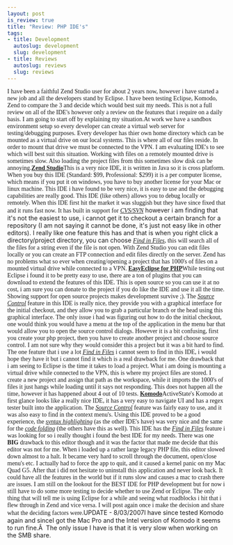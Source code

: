 ```yaml
--- 
layout: post
is_review: true
title: "Review: PHP IDE's"
tags: 
- title: Development
  autoslug: development
  slug: development
- title: Reviews
  autoslug: reviews
  slug: reviews
---
```

<font face="Verdana">I have been a faithful Zend Studio user for about 2 years now, however i have started a new job and all the developers stand by Eclipse.  I have been testing Eclipse, Komodo, Zend to compare the 3 and decide which would best suit my needs.  This is not a full review on all of the IDE's however only a review on the features that i require on a daily basis.  I am going to start off by explaining my situation.</font><font face="Verdana">At work we have a sandbox environment setup so every developer can create a virtual web server for testing/debugging purposes.  Every developer has thier own home directory which can be mounted as a virtual drive on our local systems.  This is where all of our files reside.  In order to mount that drive we must be connected to the VPN.  I am evaluating IDE's to see which will best suit this situation.  Working with files on a remotely mounted drive is sometimes slow.  Also loading the project files from this sometimes slow disk can be annoying.</font><font face="Verdana">[**Zend Studio**](http://www.zend.com/products/zend_studio "Zend Studio")This is a very nice IDE, it is written in Java so it is cross platform.  When you buy this IDE (Standard: $99, Professional: $299) it is a per computer license, which means if you put it on windows, you have to buy another license for your Mac or linux machine.  This IDE i have found to be very nice, it is easy to use and the debugging capabilities are really good.  This IDE (like others) allows you to debug locally or remotely.  When this IDE first hit the market it was sluggish but they have since fixed that and it runs fast now.  It has built in support for </font><font face="Verdana"><u>_CVS/SVN_</u></font> however i am finding that it's not the easiest to use, i cannot get it to checkout a certain branch for a repository (I am not saying it cannot be done, it's just not easy like in other editors).  I really like one feature this has and that is when you right click a directory/project directory, you can choose <font face="Verdana"><u>_Find in Files_</u>, this will search all of the files for a string even if the file is not open.  With Zend Studio you can edit files locally or you can create an FTP connection and edit files directly on the server.  Zend has no problems what so ever when creating/opening a project that has 1000's of files on a mounted virtual drive while connected to a VPN.</font><!--more--><font face="Verdana"> </font><font face="Verdana">[**EasyEclipse for PHP**](http://easyeclipse.org/site/distributions/php.html "EasyEclipse for PHP")While testing out Eclipse i found it to be pretty easy to use, there are a ton of plugins that you can download to extend the features of this IDE.  This is open source so you can use it at no cost, i am sure you can donate to the project if you do like the IDE and use it all the time.  Showing support for open source projects makes development survive ;).  The <u>_Source Control_</u> feature in this IDE is really nice, they provide you with a graphical interface for the initial checkout, and they allow you to grab a particular branch or the head using this graphical interface.  The only issue i had was figuring out how to do the initial checkout, one would think you would have a menu at the top of the application in the menu bar that would allow you to open the source control dialogs.  However it is a bit confusing, first you create your php project, then you have to create another project and choose source control.  I am not sure why they would consider this a project but it was a bit hard to find.  The one feature that i use a lot <u>_Find in Files_</u> i cannot seem to find in this IDE, i would hope they have it but i cannot find it which is a real drawback for me.  One drawback that i am seeing to Eclipse is the time it takes to load a project.  What i am doing is mounting a virtual drive while connected to the VPN, this is where my project files are stored.  I create a new project and assign that path as the workspace, while it imports the 1000's of files it just hangs while loading until it says not responding.  This does not happen all the time, however it has happened about 4 out of 10 tests.</font><font face="Verdana"> </font><font face="Verdana">[**Komodo**](http://www.activestate.com/Products/Komodo/overview.plex "ActiveState's Komodo")ActiveState's Komodo at first glance looks like a really nice IDE, it has a very easy to navigate UI and has a regex tester built into the application.  The <u>_Source Control_</u> feature was fairly easy to use, and it was also easy to find in the context menu's.  Using this IDE proved to be a good experience, the <u>_syntax highlighting_</u> (as the other IDE's have) was very nice and the same for the <u>_code folding_</u> (the others have this as well).  This IDE has the <u>_Find in Files_</u> feature i was looking for so i really thought i found the best IDE for my needs.  There was one **BIG** drawback to this editor though and it was the factor that made me decide that this editor was not for me.  When i loaded up a rather large legacy PHP file, this editor slowed down almost to a halt.  It became very hard to scroll through the document, open/close menu's etc.  I actually had to force the app to quit, and it caused a kernel panic on my Mac Quad G5.  After that i did not hesitate to uninstall this application and never look back.  It could have all the features in the world but if it runs slow and causes a mac to crash there are issues.</font><font face="Verdana"> </font><font face="Verdana">I am still on the lookout for the BEST IDE for PHP development but for now i still have to do some more testing to decide whether to use Zend or Eclipse.  The only thing that will tell me is using Eclipse for a while and seeing what roadblocks i hit that i flew through in Zend and vice versa.  I will post again once i make the decision and share what the deciding factors were.</font>UPDATE - 8/03/2007I have since tested Komodo again and sinceI got the Mac Pro and the Intel version of Komodo it seems to run fine.Â  The only issue I have is that it is very slow when working on the SMB share.
